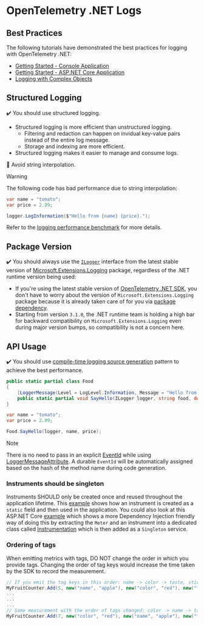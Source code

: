 # OpenTelemetry .NET Logs

## Best Practices

The following tutorials have demonstrated the best practices for logging with
OpenTelemetry .NET:

* [Getting Started - Console Application](./getting-started-console/README.md)
* [Getting Started - ASP.NET Core
  Application](./getting-started-aspnetcore/README.md)
* [Logging with Complex Objects](./complex-objects/README.md)

## Structured Logging

:heavy_check_mark: You should use structured logging.

* Structured logging is more efficient than unstructured logging.
  * Filtering and redaction can happen on invidual key-value pairs instead of
    the entire log message.
  * Storage and indexing are more efficient.
* Structured logging makes it easier to manage and consume logs.

:stop_sign: Avoid string interpolation.

> [!WARNING]
> The following code has bad performance due to string interpolation:

```csharp
var name = "tomato";
var price = 2.99;

logger.LogInformation($"Hello from {name} {price}.");
```

Refer to the [logging performance
benchmark](../../test/Benchmarks/Logs/LogBenchmarks.cs) for more details.

## Package Version

:heavy_check_mark: You should always use the
[`ILogger`](https://docs.microsoft.com/dotnet/api/microsoft.extensions.logging.ilogger)
interface from the latest stable version of
[Microsoft.Extensions.Logging](https://www.nuget.org/packages/Microsoft.Extensions.Logging/)
package, regardless of the .NET runtime version being used:

* If you're using the latest stable version of [OpenTelemetry .NET
  SDK](../../src/OpenTelemetry/README.md), you don't have to worry about the
  version of `Microsoft.Extensions.Logging` package because it is already taken
  care of for you via [package dependency](../../Directory.Packages.props).
* Starting from version `3.1.0`, the .NET runtime team is holding a high bar for
  backward compatibility on `Microsoft.Extensions.Logging` even during major
  version bumps, so compatibility is not a concern here.

## API Usage

:heavy_check_mark: You should use [compile-time logging source
generation](https://docs.microsoft.com/dotnet/core/extensions/logger-message-generator)
pattern to achieve the best performance.

```csharp
public static partial class Food
{
    [LoggerMessage(Level = LogLevel.Information, Message = "Hello from {food} {price}.")]
    public static partial void SayHello(ILogger logger, string food, double price);
}

var name = "tomato";
var price = 2.99;

Food.SayHello(logger, name, price);
```

> [!NOTE]
> There is no need to pass in an explicit
[EventId](https://learn.microsoft.com/dotnet/api/microsoft.extensions.logging.eventid)
while using
[LoggerMessageAttribute](https://learn.microsoft.com/dotnet/api/microsoft.extensions.logging.loggermessageattribute).
A durable `EventId` will be automatically assigned based on the hash of the
method name during code generation.

### Instruments should be singleton

Instruments SHOULD only be created once and reused throughout the application
lifetime. This [example](../../docs/metrics/getting-started-console/Program.cs)
shows how an instrument is created as a `static` field and then used in the
application. You could also look at this ASP.NET Core
[example](../../examples/AspNetCore/Program.cs) which shows a more Dependency
Injection friendly way of doing this by extracting the `Meter` and an instrument
into a dedicated class called
[Instrumentation](../../examples/AspNetCore/Instrumentation.cs) which is then
added as a `Singleton` service.

### Ordering of tags

When emitting metrics with tags, DO NOT change the order in which you provide
tags. Changing the order of tag keys would increase the time taken by the SDK to
record the measurement.

```csharp
// If you emit the tag keys in this order: name -> color -> taste, stick to this order of tag keys for subsequent measurements.
MyFruitCounter.Add(5, new("name", "apple"), new("color", "red"), new("taste", "sweet"));
...
...
...
// Same measurement with the order of tags changed: color -> name -> taste. This order of tags is different from the one that was first encountered by the SDK.
MyFruitCounter.Add(7, new("color", "red"), new("name", "apple"), new("taste", "sweet")); // <--- DON'T DO THIS
```
